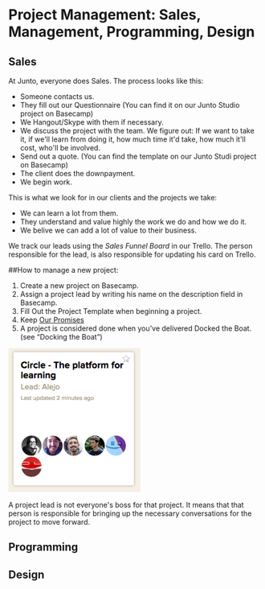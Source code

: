 # Project Management: Sales, Management, Programming, Design

## Sales
At Junto, everyone does Sales. The process looks like this:
- Someone contacts us.
- They fill out our Questionnaire (You can find it on our Junto Studio project on Basecamp)
- We Hangout/Skype with them if necessary.
- We discuss the project with the team. We figure out: If we want to take it, if we'll learn from doing it, how much time it'd take, how much it'll cost, who'll be involved.
- Send out a quote. (You can find the template on our Junto Studi project on Basecamp)
- The client does the downpayment.
- We begin work.

This is what we look for in our clients and the projects we take:
- We can learn a lot from them.
- They understand and value highly the work we do and how we do it.
- We belive we can add a lot of value to their business.

We track our leads using the *Sales Funnel Board* in our Trello. The person responsible for the lead, is also responsible for updating his card on Trello.

##How to manage a new project:

1. Create a new project on Basecamp.
2. Assign a project lead by writing his name on the description field in Basecamp.
3. Fill Out the Project Template when beginning a project.
4. Keep [Our Promises]()
5. A project is considered done when you’ve delivered Docked the Boat. (see “Docking the Boat”)

![project-lead](/images/project-lead.png)

A project lead is not everyone's boss for that project. It means that that person is responsible for bringing up the necessary conversations for the project to move forward.

## Programming

## Design


